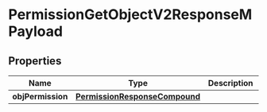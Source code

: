 
# PermissionGetObjectV2ResponseMPayload

## Properties
Name | Type | Description | Notes
------------ | ------------- | ------------- | -------------
**objPermission** | [**PermissionResponseCompound**](PermissionResponseCompound.md) |  | 



